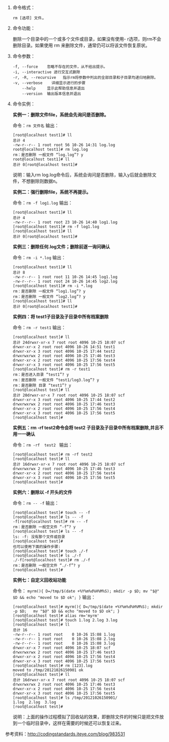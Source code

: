 1. 命令格式：

    `rm [选项] 文件… `

2. 命令功能：

    删除一个目录中的一个或多个文件或目录，如果没有使用- r选项，则rm不会删除目录。如果使用 rm 来删除文件，通常仍可以将该文件恢复原状。

3. 命令参数：

    ```
    -f, --force    忽略不存在的文件，从不给出提示。
    -i, --interactive 进行交互式删除
    -r, -R, --recursive   指示rm将参数中列出的全部目录和子目录均递归地删除。
    -v, --verbose    详细显示进行的步骤
        --help     显示此帮助信息并退出
        --version  输出版本信息并退出
    ```  

4. 命令实例：

    **实例一：删除文件file，系统会先询问是否删除。**

    命令：`rm 文件名`
    输出：
    ```
    [root@localhost test1]# ll
    总计 4
    -rw-r--r-- 1 root root 56 10-26 14:31 log.log
    root@localhost test1]# rm log.log
    rm：是否删除 一般文件 “log.log”? y
    root@localhost test1]# ll
    总计 0[root@localhost test1]#
    ```
    说明：输入rm log.log命令后，系统会询问是否删除，输入y后就会删除文件，不想删除则数据n。

    **实例二：强行删除file，系统不再提示。**

    命令：`rm -f log1.log`
    输出：
    ```
    [root@localhost test1]# ll
    总计 4
    -rw-r--r-- 1 root root 23 10-26 14:40 log1.log
    [root@localhost test1]# rm -f log1.log
    [root@localhost test1]# ll
    总计 0[root@localhost test1]#
    ```

    **实例三：删除任何.log文件；删除前逐一询问确认**

    命令：`rm -i *.log`
    输出：
    ```
    [root@localhost test1]# ll
    总计 8
    -rw-r--r-- 1 root root 11 10-26 14:45 log1.log
    -rw-r--r-- 1 root root 24 10-26 14:45 log2.log
    [root@localhost test1]# rm -i *.log
    rm：是否删除 一般文件 “log1.log”? y
    rm：是否删除 一般文件 “log2.log”? y
    [root@localhost test1]# ll
    总计 0[root@localhost test1]#
    ```

    **实例四：将 test1子目录及子目录中所有档案删除**

    命令：`rm -r test1`
    输出：
    ```
    [root@localhost test]# ll
    总计 24drwxr-xr-x 7 root root 4096 10-25 18:07 scf
    drwxr-xr-x 2 root root 4096 10-26 14:51 test1
    drwxr-xr-x 3 root root 4096 10-25 17:44 test2
    drwxrwxrwx 2 root root 4096 10-25 17:46 test3
    drwxr-xr-x 2 root root 4096 10-25 17:56 test4
    drwxr-xr-x 3 root root 4096 10-25 17:56 test5
    [root@localhost test]# rm -r test1
    rm：是否进入目录 “test1”? y
    rm：是否删除 一般文件 “test1/log3.log”? y
    rm：是否删除 目录 “test1”? y
    [root@localhost test]# ll
    总计 20drwxr-xr-x 7 root root 4096 10-25 18:07 scf
    drwxr-xr-x 3 root root 4096 10-25 17:44 test2
    drwxrwxrwx 2 root root 4096 10-25 17:46 test3
    drwxr-xr-x 2 root root 4096 10-25 17:56 test4
    drwxr-xr-x 3 root root 4096 10-25 17:56 test5
    [root@localhost test]#
    ```

    **实例五：rm -rf test2命令会将 test2 子目录及子目录中所有档案删除,并且不用一一确认**

    命令：`rm -rf  test2 `
    输出：
    ```
    [root@localhost test]# rm -rf test2
    [root@localhost test]# ll
    总计 16drwxr-xr-x 7 root root 4096 10-25 18:07 scf
    drwxrwxrwx 2 root root 4096 10-25 17:46 test3
    drwxr-xr-x 2 root root 4096 10-25 17:56 test4
    drwxr-xr-x 3 root root 4096 10-25 17:56 test5
    [root@localhost test]#
    ```

    **实例六：删除以 -f 开头的文件**

    命令：`rm -- -f`
    输出：
    ```
    [root@localhost test]# touch -- -f
    [root@localhost test]# ls -- -f
    -f[root@localhost test]# rm -- -f
    rm：是否删除 一般空文件 “-f”? y
    [root@localhost test]# ls -- -f
    ls: -f: 没有那个文件或目录
    [root@localhost test]#
    也可以使用下面的操作步骤:
    [root@localhost test]# touch ./-f
    [root@localhost test]# ls ./-f
    ./-f[root@localhost test]# rm ./-f
    rm：是否删除 一般空文件 “./-f”? y
    [root@localhost test]#
    ```

    **实例七：自定义回收站功能**

    命令：
    `myrm(){ D=/tmp/$(date +%Y%m%d%H%M%S); mkdir -p $D; mv "$@" $D && echo "moved to $D ok"; }`
    输出：
    ```
    [root@localhost test]# myrm(){ D=/tmp/$(date +%Y%m%d%H%M%S); mkdir -p $D; 	mv "$@" $D && echo "moved to $D ok"; }
    [root@localhost test]# alias rm='myrm'
    [root@localhost test]# touch 1.log 2.log 3.log
    [root@localhost test]# ll
    总计 16
    -rw-r--r-- 1 root root    0 10-26 15:08 1.log
    -rw-r--r-- 1 root root    0 10-26 15:08 2.log
    -rw-r--r-- 1 root root    0 10-26 15:08 3.log
    drwxr-xr-x 7 root root 4096 10-25 18:07 scf
    drwxrwxrwx 2 root root 4096 10-25 17:46 test3
    drwxr-xr-x 2 root root 4096 10-25 17:56 test4
    drwxr-xr-x 3 root root 4096 10-25 17:56 test5
    [root@localhost test]# rm [123].log
    moved to /tmp/20121026150901 ok
    [root@localhost test]# ll
    总计 16drwxr-xr-x 7 root root 4096 10-25 18:07 scf
    drwxrwxrwx 2 root root 4096 10-25 17:46 test3
    drwxr-xr-x 2 root root 4096 10-25 17:56 test4
    drwxr-xr-x 3 root root 4096 10-25 17:56 test5
    [root@localhost test]# ls /tmp/20121026150901/
    1.log  2.log  3.log
    [root@localhost test]#
    ```
    说明：上面的操作过程模拟了回收站的效果，即删除文件的时候只是把文件放到一个临时目录中，这样在需要的时候还可以恢复过来。

参考资料：http://codingstandards.iteye.com/blog/983531
